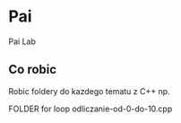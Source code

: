 # Pai
Pai Lab


## Co robic

Robic foldery do kazdego tematu z C++
np.

FOLDER for loop
  odliczanie-od-0-do-10.cpp

